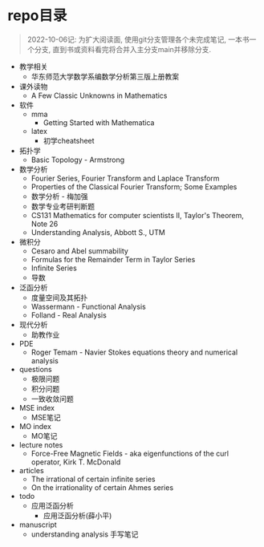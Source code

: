 # repo目录

> 2022-10-06记: 为扩大阅读面, 使用git分支管理各个未完成笔记, 一本书一个分支, 直到书或资料看完将合并入主分支main并移除分支.

- 教学相关
  - 华东师范大学数学系编数学分析第三版上册教案
- 课外读物
  - A Few Classic Unknowns in Mathematics
- 软件
  - mma
    - Getting Started with Mathematica
  - latex
    - 初学cheatsheet
- 拓扑学
  - Basic Topology - Armstrong
- 数学分析
  - Fourier Series, Fourier Transform and Laplace Transform
  - Properties of the Classical Fourier Transform; Some Examples
  - 数学分析 - 梅加强
  - 数学专业考研判断题
  - CS131 Mathematics for computer scientists II, Taylor's Theorem, Note 26
  - Understanding Analysis, Abbott S., UTM
- 微积分
  - Cesaro and Abel summability
  - Formulas for the Remainder Term in Taylor Series
  - Infinite Series
  - 导数
- 泛函分析
  - 度量空间及其拓扑
  - Wassermann - Functional Analysis
  - Folland - Real Analysis
- 现代分析
  - 助教作业
- PDE
  - Roger Temam - Navier Stokes equations theory and numerical analysis
- questions
  - 极限问题
  - 积分问题
  - 一致收敛问题
- MSE index
  - MSE笔记
- MO index
  - MO笔记
- lecture notes
  - Force-Free Magnetic Fields - aka eigenfunctions of the curl operator, Kirk T. McDonald
- articles
  - The irrational of certain infinite series
  - On the irrationality of certain Ahmes series
- todo
  - 应用泛函分析
    - 应用泛函分析(薛小平)
- manuscript
  - understanding analysis 手写笔记
